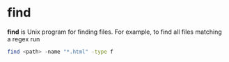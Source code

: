 # find

**find** is Unix program for finding files. For example, to find all files
matching a regex run

```sh
find <path> -name "*.html" -type f
```

